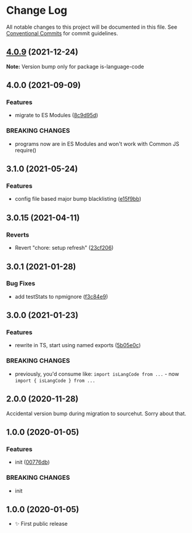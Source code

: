 # Change Log

All notable changes to this project will be documented in this file.
See [Conventional Commits](https://conventionalcommits.org) for commit guidelines.

## [4.0.9](https://github.com/codsen/codsen/compare/is-language-code@4.0.7...is-language-code@4.0.9) (2021-12-24)

**Note:** Version bump only for package is-language-code





## 4.0.0 (2021-09-09)

### Features

- migrate to ES Modules ([8c9d95d](https://github.com/codsen/codsen/commit/8c9d95d5dea0b769c2f070397141918a4893d575))

### BREAKING CHANGES

- programs now are in ES Modules and won't work with Common JS require()

## 3.1.0 (2021-05-24)

### Features

- config file based major bump blacklisting ([e15f9bb](https://github.com/codsen/codsen/commit/e15f9bba1c4fd5f847ac28b3f38fa6ee633f5dca))

## 3.0.15 (2021-04-11)

### Reverts

- Revert "chore: setup refresh" ([23cf206](https://github.com/codsen/codsen/commit/23cf206970a087ff0fa04e61f94d919f59ab3881))

## 3.0.1 (2021-01-28)

### Bug Fixes

- add testStats to npmignore ([f3c84e9](https://github.com/codsen/codsen/commit/f3c84e95afc5514214312f913692d85b2e12eb29))

## 3.0.0 (2021-01-23)

### Features

- rewrite in TS, start using named exports ([5b05e0c](https://github.com/codsen/codsen/commit/5b05e0c8e2be7d24cfee72393303ffd7572dcac1))

### BREAKING CHANGES

- previously, you'd consume like: `import isLangCode from ...` - now `import { isLangCode } from ...`

## 2.0.0 (2020-11-28)

Accidental version bump during migration to sourcehut. Sorry about that.

## 1.0.0 (2020-01-05)

### Features

- init ([00776db](https://gitlab.com/codsen/codsen/commit/00776db3a81ecd9a683580fd459a756c462338f5))

### BREAKING CHANGES

- init

## 1.0.0 (2020-01-05)

- ✨ First public release
